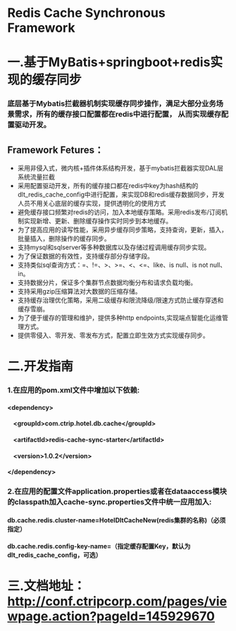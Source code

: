 # Redis Cache Synchronous Framework

# 一.基于MyBatis+springboot+redis实现的缓存同步
### 底层基于Mybatis拦截器机制实现缓存同步操作，满足大部分业务场景需求，所有的缓存接口配置都在redis中进行配置， 从而实现缓存配置驱动开发。
## Framework Fetures：
- 采用非侵入式，微内核+插件体系结构开发，基于mybatis拦截器实现DAL层系统流量拦截
- 采用配置驱动开发，所有的缓存接口都在redis中key为hash结构的dlt_redis_cache_config中进行配置，来实现DB和redis缓存数据同步，开发人员不用关心底层的缓存实现，提供透明化的使用方式
- 避免缓存接口频繁对redis的访问，加入本地缓存策略。采用redis发布/订阅机制实现新增、更新、删除缓存操作实时同步到本地缓存。
- 为了提高应用的读写性能，采用异步缓存同步策略，支持查询，更新，插入，批量插入，删除操作的缓存同步。
- 支持mysql和sqlserver等多种数据库以及存储过程调用缓存同步实现。
- 为了保证数据的有效性，支持缓存部分存储字段。
- 支持类似sql查询方式：=、!=、>、>=、<、<=、like、is null、is not null、in。
- 支持数据分片，保证多个集群节点数据均衡分布和请求负载均衡。
- 支持采用gzip压缩算法对大数据的压缩存储。
- 支持缓存治理优化策略，采用二级缓存和限流降级/限速方式防止缓存穿透和缓存雪崩。
- 为了便于缓存的管理和维护，提供多种http endpoints,实现端点智能化运维管理方式。
- 提供零侵入、零开发、零发布方式，配置立即生效方式实现缓存同步。

# 二.开发指南

### 1.在应用的pom.xml文件中增加以下依赖:
####        &lt;dependency&gt;
####      &nbsp;&nbsp;&nbsp;&nbsp;&lt;groupId&gt;com.ctrip.hotel.db.cache&lt;/groupId&gt;
####      &nbsp;&nbsp;&nbsp;&nbsp;&lt;artifactId&gt;redis-cache-sync-starter&lt;/artifactId&gt;
####      &nbsp;&nbsp;&nbsp;&nbsp;&lt;version&gt;1.0.2&lt;/version&gt;
####        &lt;/dependency&gt;

### 2.在应用的配置文件application.properties或者在dataaccess模块的classpath加入cache-sync.properties文件中统一应用加入:
#### db.cache.redis.cluster-name=HotelDltCacheNew(redis集群的名称)（必须指定）
#### db.cache.redis.config-key-name=（指定缓存配置Key，默认为dlt_redis_cache_config，可选）


# 三.文档地址：http://conf.ctripcorp.com/pages/viewpage.action?pageId=145929670